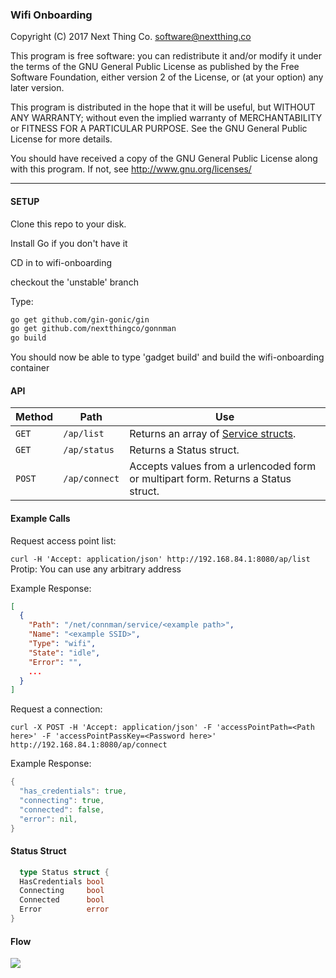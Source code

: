 ### Wifi Onboarding

Copyright (C) 2017 Next Thing Co. <software@nextthing.co>

This program is free software: you can redistribute it and/or modify
it under the terms of the GNU General Public License as published by
the Free Software Foundation, either version 2 of the License, or
(at your option) any later version.

This program is distributed in the hope that it will be useful,
but WITHOUT ANY WARRANTY; without even the implied warranty of
MERCHANTABILITY or FITNESS FOR A PARTICULAR PURPOSE.  See the
GNU General Public License for more details.

You should have received a copy of the GNU General Public License
along with this program.  If not, see <http://www.gnu.org/licenses/>

---
#### SETUP
Clone this repo to your disk.

Install Go if you don't have it

CD in to wifi-onboarding

checkout the 'unstable' branch

Type:
```bash
go get github.com/gin-gonic/gin
go get github.com/nextthingco/gonnman
go build
```

You should now be able to type 'gadget build' and build the wifi-onboarding container

#### API

Method | Path | Use
--- | --- | ---
`GET` | `/ap/list` | Returns an array of [Service structs](https://github.com/NextThingCo/gonnman/blob/master/service.go#L45).
`GET` | `/ap/status` | Returns a Status struct.
`POST` | `/ap/connect` | Accepts values from a urlencoded form or multipart form. Returns a Status struct.

#### Example Calls
Request access point list:

`curl -H 'Accept: application/json' http://192.168.84.1:8080/ap/list`
<br>Protip: You can use any arbitrary address

Example Response:
```json
[
  {
    "Path": "/net/connman/service/<example path>",
    "Name": "<example SSID>",
    "Type": "wifi",
    "State": "idle",
    "Error": "",
    ...
  }
]
```

Request a connection:

`curl -X POST -H 'Accept: application/json' -F 'accessPointPath=<Path here>' -F 'accessPointPassKey=<Password here>' http://192.168.84.1:8080/ap/connect`

Example Response:

```go
{
  "has_credentials": true,
  "connecting": true,
  "connected": false,
  "error": nil,
}
```

#### Status Struct

```go
  type Status struct {
  HasCredentials bool
  Connecting     bool
  Connected      bool
  Error          error
}
```

#### Flow
![](http://d2rchup4fs07xx.cloudfront.net/images/wifi_onboarding_flow.png)

